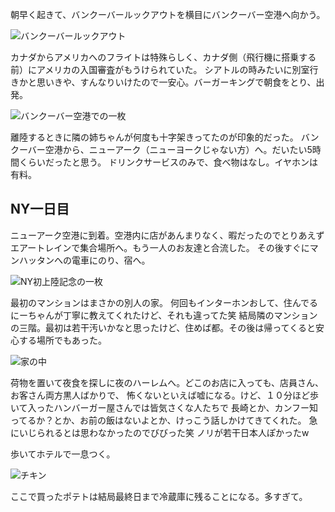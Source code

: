 朝早く起きて、バンクーバールックアウトを横目にバンクーバー空港へ向かう。

<p class="img"><img src="/assets/blog/images/8/1.jpg" alt="バンクーバールックアウト"></p>

カナダからアメリカへのフライトは特殊らしく、カナダ側（飛行機に搭乗する前）にアメリカの入国審査がもうけられていた。
シアトルの時みたいに別室行きかと思いきや、すんなりいけたので一安心。バーガーキングで朝食をとり、出発。

<p class="img"><img src="/assets/blog/images/8/2.jpg" alt="バンクーバー空港での一枚"></p>

離陸するときに隣の姉ちゃんが何度も十字架きってたのが印象的だった。
バンクーバー空港から、ニューアーク（ニューヨークじゃない方）へ。だいたい5時間くらいだったと思う。
ドリンクサービスのみで、食べ物はなし。イヤホンは有料。

## NY一日目

ニューアーク空港に到着。空港内に店があんまりなく、暇だったのでとりあえずエアートレインで集合場所へ。もう一人のお友達と合流した。
その後すぐにマンハッタンへの電車にのり、宿へ。

<p class="img"><img src="/assets/blog/images/8/3.jpg" alt="NY初上陸記念の一枚"></p>

最初のマンションはまさかの別人の家。
何回もインターホンおして、住んでるにーちゃんが丁寧に教えてくれたけど、それも違ってた笑
結局隣のマンションの三階。最初は若干汚いかなと思ったけど、住めば都。その後は帰ってくると安心する場所でもあった。

<p class="img"><img src="/assets/blog/images/8/4.jpg" alt="家の中"></p>

荷物を置いて夜食を探しに夜のハーレムへ。どこのお店に入っても、店員さん、お客さん両方黒人ばかりで、
怖くないといえば嘘になる。けど、１０分ほど歩いて入ったハンバーガー屋さんでは皆気さくな人たちで
長崎とか、カンフー知ってるか？とか、お前の飯はないよとか、けっこう話しかけてきてくれた。
急にいじられるとは思わなかったのでびびった笑 ノリが若干日本人ぽかったw

歩いてホテルで一息つく。

<p class="img"><img src="/assets/blog/images/8/5.jpg" alt="チキン"></p>

ここで買ったポテトは結局最終日まで冷蔵庫に残ることになる。多すぎて。
